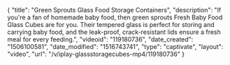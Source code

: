 {
    "title": "Green Sprouts Glass Food Storage Containers",
    "description": "If you're a fan of homemade baby food, then green sprouts Fresh Baby Food Glass Cubes are for you. Their tempered glass is perfect for storing and carrying baby food, and the leak-proof, crack-resistant lids ensure a fresh meal for every feeding.",
    "videoid": "119180736",
    "date_created": "1506100581",
    "date_modified": "1516743741",
    "type": "captivate",
    "layout": "video",
    "url": "\/v\/iplay-glassstoragecubes-mp4\/119180736"
}